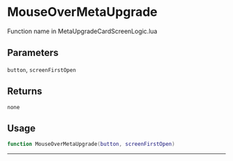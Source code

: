 # MouseOverMetaUpgrade
Function name in MetaUpgradeCardScreenLogic.lua
## Parameters
`button`, `screenFirstOpen`
## Returns
`none`
## Usage
```lua
function MouseOverMetaUpgrade(button, screenFirstOpen)
```
---
